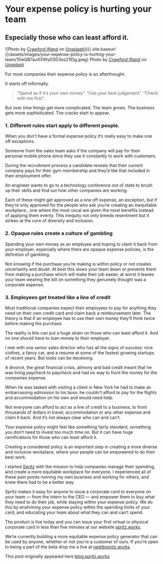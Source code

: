 
# Your expense policy is hurting your team

## Especially those who can least afford it.

![Photo by [Crawford Ifland](https://unsplash.com/photos/V2UpdUxiBWI) on [Unsplash](https://unsplash.com/search/photos/san-francisco)]({{ site.baseurl }}/assets/images/your-expense-policy-is-hurting-your-team/1GeQB7auXXWyDSD3ez21lDg.jpeg) 
*Photo by [Crawford Ifland](https://unsplash.com/photos/V2UpdUxiBWI?utm_source=unsplash&utm_medium=referral&utm_content=creditCopyText) on [Unsplash](https://unsplash.com/search/photos/san-francisco?utm_source=unsplash&utm_medium=referral&utm_content=creditCopyText)*

For most companies their expense policy is an afterthought.

It starts off informally.
> “Spend as if it’s your own money”.
> “Use your best judgement”.
> “Check with me first”.

But over time things get more complicated. The team grows. The business gets more sophisticated. The cracks start to appear.

### **1. Different rules start apply to different people.**

When you don’t have a formal expense policy it’s really easy to make one off exceptions.

Someone from the sales team asks if the company will pay for their personal mobile phone since they use it constantly to work with customers.

During the recruitment process a candidate reveals that their current company pays for their gym membership and they’d like that included in their employment offer.

An engineer wants to go to a technology conference out of state to brush up their skills and find out how other companies are working.

Each of these might get approved as a one off expense, an exception, but if they’re only approved for the people who ask you’re creating an inequitable workplace., one where the most vocal are given the most benefits instead of applying them evenly. This inequity not only breeds resentment but it strikes at the core of diversity and inclusion.

### **2. Opaque rules create a culture of gambling**

Spending your own money as an employee and hoping to claim it back from your employer, especially where there are opaque expense policies, is the definition of gambling.

Not knowing if the purchase you’re making is within policy or not creates uncertainty and doubt. At best this slows your team down or prevents them from making a purchase which will make their job easier, at worst it leaves your team wearing the bill on something they genuinely thought was a corporate expense.

### **3. Employees get treated like a line of credit**

Most traditional companies expect their employees to pay for anything they need on their own credit card and claim back a reimbursement later. The theory is that if an employee has to use their own money they’ll think twice before making the purchase.

The reality is this can put a huge strain on those who can least afford it. And no one should have to loan money to their employer.

I met with one senior sales director who has all the signs of success: nice clothes, a fancy car, and a resume at some of the fastest growing startups of recent years. But looks can be deceiving.

A divorce, the great financial crisis, alimony and bad credit meant that he was living paycheck to paycheck and had no way to front the money for the companies expense.

When he was tasked with visiting a client in New York he had to make an embarrassing admission to his boss: he couldn’t afford to pay for the flights and accommodation on his own and would need help.

Not everyone can afford to act as a line of credit to a business, to front thousands of dollars in travel, accommodation or any other expense and claim it back. And it’s not always clear who can and can’t.

Your expense policy might feel like something fairly standard, something you don’t need to invest too much time on. But it can have huge ramifications for those who can least afford it.

Creating a considered policy is an important step in creating a more diverse and inclusive workplace, where your people can be empowered to do their best work.

I started [Spritz](https://spritz.works/) with the mission to help companies manage their spending, and create a more equitable workplace for everyone. I experienced all of these pain points running my own business and working for others, and knew there had to be a better way.

Spritz makes it easy for anyone to issue a corporate card to everyone on your team — from the intern to the CEO — and empower them to buy what they need to do their job, while staying within your expense policy. We do this by enshrining your expense policy within the spending limits of your card, and educating your team about what they can and can’t spend.

The product is live today and you can issue your first virtual or physical corporate card in less than five minutes at our website [spritz.works](https://spritz.works/).

We’re currently building a more equitable expense policy generator that can be used by anyone, whether or not you’re a customer of ours. If you’re open to being a part of the beta drop me a line at [ned@spritz.works](mailto:ned@spritz.works).

This post originally appeared here [blog.spritz.works](https://blog.spritz.works/2019/03/06/your-expense-policy-is-hurting-your-team)